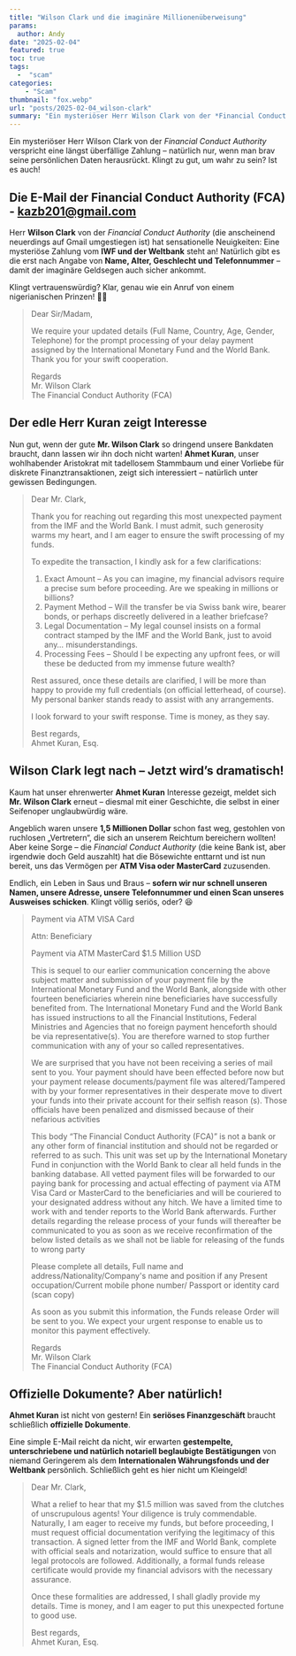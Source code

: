 ```yaml
---
title: "Wilson Clark und die imaginäre Millionenüberweisung"
params:
  author: Andy
date: "2025-02-04"
featured: true
toc: true
tags: 
  -  "scam"
categories:
    - "Scam"
thumbnail: "fox.webp"
url: "posts/2025-02-04_wilson-clark"
summary: "Ein mysteriöser Herr Wilson Clark von der *Financial Conduct Authority* verspricht eine längst überfällige Zahlung – natürlich nur, wenn man brav seine persönlichen Daten herausrückt."
---
```


Ein mysteriöser Herr Wilson Clark von der *Financial Conduct Authority* verspricht eine längst überfällige Zahlung – natürlich nur, wenn man brav seine persönlichen Daten herausrückt. Klingt zu gut, um wahr zu sein? Ist es auch! 

## Die E-Mail der Financial Conduct Authority (FCA) - kazb201@gmail.com

Herr **Wilson Clark** von der *Financial Conduct Authority* (die anscheinend neuerdings auf Gmail umgestiegen ist) hat sensationelle Neuigkeiten: Eine mysteriöse Zahlung vom **IWF und der Weltbank** steht an! Natürlich gibt es die erst nach Angabe von **Name, Alter, Geschlecht und Telefonnummer** – damit der imaginäre Geldsegen auch sicher ankommt.  

Klingt vertrauenswürdig? Klar, genau wie ein Anruf von einem nigerianischen Prinzen! 🚨😂

> Dear Sir/Madam,  
>   
> We require your updated details (Full Name, Country, Age, Gender, Telephone) for the prompt processing of your delay payment  
> assigned by the International Monetary Fund and the World Bank.  
> Thank you for your swift cooperation.  
>   
> Regards  
> Mr. Wilson Clark  
> The Financial Conduct Authority (FCA)   

## Der edle Herr Kuran zeigt Interesse  

Nun gut, wenn der gute **Mr. Wilson Clark** so dringend unsere Bankdaten braucht, dann lassen wir ihn doch nicht warten! **Ahmet Kuran**, unser wohlhabender Aristokrat mit tadellosem Stammbaum und einer Vorliebe für diskrete Finanztransaktionen, zeigt sich interessiert – natürlich unter gewissen Bedingungen.

> Dear Mr. Clark,    
>   
> Thank you for reaching out regarding this most unexpected payment from the IMF and the World Bank. I must admit, such generosity warms my heart, and I am eager to ensure the swift processing of my funds.    
>   
> To expedite the transaction, I kindly ask for a few clarifications:    
>   
> 1. Exact Amount – As you can imagine, my financial advisors require a precise sum before proceeding. Are we speaking in millions or billions?    
> 2. Payment Method – Will the transfer be via Swiss bank wire, bearer bonds, or perhaps discreetly delivered in a leather briefcase?    
> 3. Legal Documentation – My legal counsel insists on a formal contract stamped by the IMF and the World Bank, just to avoid any… misunderstandings.    
> 4. Processing Fees – Should I be expecting any upfront fees, or will these be deducted from my immense future wealth?    
>   
> Rest assured, once these details are clarified, I will be more than happy to provide my full credentials (on official letterhead, of course). My personal banker stands ready to assist with any arrangements.    
>   
> I look forward to your swift response. Time is money, as they say.    
>   
> Best regards,    
> Ahmet Kuran, Esq.    

## Wilson Clark legt nach – Jetzt wird’s dramatisch!  

Kaum hat unser ehrenwerter **Ahmet Kuran** Interesse gezeigt, meldet sich **Mr. Wilson Clark** erneut – diesmal mit einer Geschichte, die selbst in einer Seifenoper unglaubwürdig wäre.

Angeblich waren unsere **1,5 Millionen Dollar** schon fast weg, gestohlen von ruchlosen „Vertretern“, die sich an unserem Reichtum bereichern wollten! Aber keine Sorge – die *Financial Conduct Authority* (die keine Bank ist, aber irgendwie doch Geld auszahlt) hat die Bösewichte enttarnt und ist nun bereit, uns das Vermögen per **ATM Visa oder MasterCard** zuzusenden.  

Endlich, ein Leben in Saus und Braus – **sofern wir nur schnell unseren Namen, unsere Adresse, unsere Telefonnummer und einen Scan unseres Ausweises schicken**. Klingt völlig seriös, oder? 😆  

> Payment via ATM VISA Card  
>   
> Attn: Beneficiary  
>   
> Payment via ATM MasterCard $1.5 Million USD  
>   
> This is sequel to our earlier communication concerning the above subject matter and submission of your payment file by the International Monetary Fund and the World Bank, alongside with other fourteen beneficiaries wherein nine beneficiaries have successfully benefited from. The International Monetary Fund and the World Bank has issued instructions to all the Financial Institutions, Federal Ministries and Agencies that no foreign payment henceforth should be via representative(s). You are therefore warned to stop further communication with any of your so called representatives.  
>   
> We are surprised that you have not been receiving a series of mail sent to you. Your payment should have been effected before now but your payment release documents/payment file was altered/Tampered with by your former representatives in their desperate move to divert your funds into their private account for their selfish reason (s). Those officials have been penalized and dismissed because of their nefarious activities  
>   
> This body “The Financial Conduct Authority (FCA)” is not a bank or any other form of financial institution and should not be regarded or referred to as such. This unit was set up by the International Monetary Fund in conjunction with the World Bank to clear all held funds in the banking database. All vetted payment files will be forwarded to our paying bank for processing and actual effecting of payment via ATM Visa Card or MasterCard to the beneficiaries and will be couriered to your designated address without any hitch. We have a limited time to work with and tender reports to the World Bank afterwards. Further details regarding the release process of your funds will thereafter be communicated to you as soon as we receive reconfirmation of the below listed details as we shall not be liable for releasing of the funds to wrong party  
>   
> Please complete all details, Full name and address/Nationality/Company's name and position if any Present occupation/Current mobile phone number/ Passport or identity card (scan copy)  
>   
> As soon as you submit this information, the Funds release Order will be sent to you. We expect your urgent response to enable us to monitor this payment effectively.  
>   
> Regards  
> Mr. Wilson Clark  
> The Financial Conduct Authority (FCA)  

## Offizielle Dokumente? Aber natürlich!  

**Ahmet Kuran** ist nicht von gestern! Ein **seriöses Finanzgeschäft** braucht schließlich **offizielle Dokumente**. 

Eine simple E-Mail reicht da nicht, wir erwarten **gestempelte, unterschriebene und natürlich notariell beglaubigte Bestätigungen** von niemand Geringerem als dem **Internationalen Währungsfonds und der Weltbank** persönlich. Schließlich geht es hier nicht um Kleingeld!  

> Dear Mr. Clark,    
>   
> What a relief to hear that my $1.5 million was saved from the clutches of unscrupulous agents! Your diligence is truly commendable. Naturally, I am eager to receive my funds, but before proceeding, I must request official documentation verifying the legitimacy of this transaction. A signed letter from the IMF and World Bank, complete with official seals and notarization, would suffice to ensure that all legal protocols are followed. Additionally, a formal funds release certificate would provide my financial advisors with the necessary assurance.    
>   
> Once these formalities are addressed, I shall gladly provide my details. Time is money, and I am eager to put this unexpected fortune to good use.    
>   
> Best regards,    
> Ahmet Kuran, Esq.    

